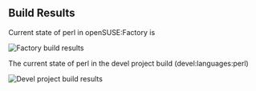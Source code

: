 
## Build Results

Current state of perl in openSUSE:Factory is

![Factory build results](https://br.opensuse.org/status/openSUSE:Factory/perl-Exception-Class/standard)

The current state of perl in the devel project build (devel:languages:perl)

![Devel project build results](https://br.opensuse.org/status/devel:languages:perl/perl-Exception-Class)


